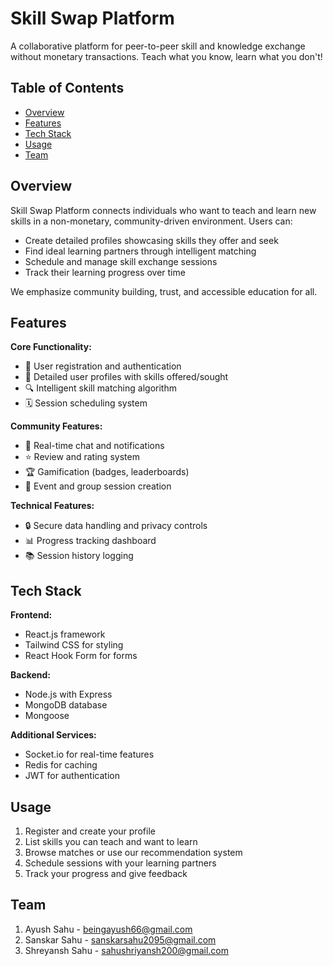 # Skill Swap Platform

A collaborative platform for peer-to-peer skill and knowledge exchange without monetary transactions. Teach what you know, learn what you don't!

## Table of Contents
- [Overview](#overview)
- [Features](#features)
- [Tech Stack](#tech-stack)
- [Usage](#usage)
- [Team](#team)

## Overview
Skill Swap Platform connects individuals who want to teach and learn new skills in a non-monetary, community-driven environment. Users can:

- Create detailed profiles showcasing skills they offer and seek
- Find ideal learning partners through intelligent matching
- Schedule and manage skill exchange sessions
- Track their learning progress over time

We emphasize community building, trust, and accessible education for all.

## Features

**Core Functionality:**
- 🔐 User registration and authentication
- 📝 Detailed user profiles with skills offered/sought
- 🔍 Intelligent skill matching algorithm
- 🗓️ Session scheduling system

**Community Features:**
- 💬 Real-time chat and notifications
- ⭐ Review and rating system
- 🏆 Gamification (badges, leaderboards)
- 🎉 Event and group session creation

**Technical Features:**
- 🔒 Secure data handling and privacy controls
- 📊 Progress tracking dashboard
- 📚 Session history logging

## Tech Stack 

**Frontend:**
- React.js framework
- Tailwind CSS for styling
- React Hook Form for forms

**Backend:**
- Node.js with Express
- MongoDB database
- Mongoose

**Additional Services:**
- Socket.io for real-time features
- Redis for caching
- JWT for authentication


## Usage
1. Register and create your profile
2. List skills you can teach and want to learn
3. Browse matches or use our recommendation system
4. Schedule sessions with your learning partners
5. Track your progress and give feedback
   
## Team
1. Ayush Sahu - beingayush66@gmail.com
2. Sanskar Sahu - sanskarsahu2095@gmail.com
3. Shreyansh Sahu - sahushriyansh200@gmail.com
